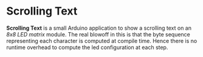 # Scrolling Text

**Scrolling Text** is a small Arduino application to show a scrolling text on an *8x8 LED matrix* module.
The real blowoff in this is that the byte sequence representing each character is computed at compile time. 
Hence there is no runtime overhead to compute the led configuration at each step.